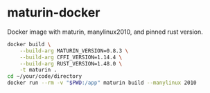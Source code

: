 # maturin-docker
Docker image with maturin, manylinux2010, and pinned rust version.
```sh
docker build \
    --build-arg MATURIN_VERSION=0.8.3 \
    --build-arg CFFI_VERSION=1.14.4 \
    --build-arg RUST_VERSION=1.48.0 \
    -t maturin .
cd ~/your/code/directory
docker run --rm -v "$PWD:/app" maturin build --manylinux 2010
```
